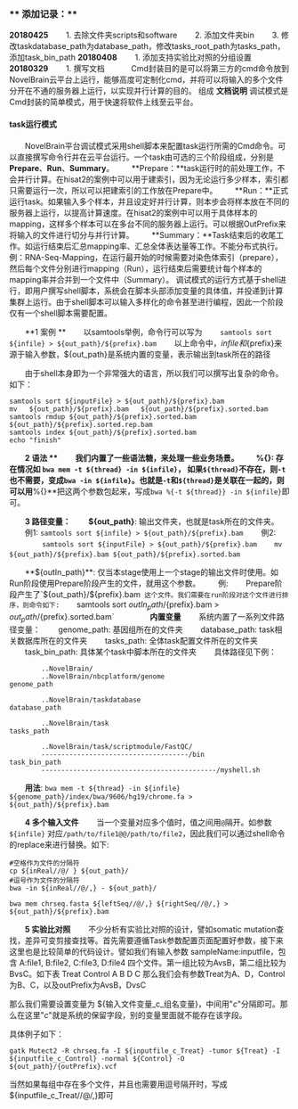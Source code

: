 ### ** 添加记录：**
**20180425**
　　1. 去除文件夹scripts和software
　　2. 添加文件夹bin
　　3. 修改taskdatabase_path为database_path，修改tasks_root_path为tasks_path，添加task_bin_path
**20180408**
　　1. 添加支持实验比对照的分组设置
**20180329**
　　1. 撰写文档
&nbsp;
&nbsp;
　　Cmd封装目的是可以将第三方的cmd命令放到NovelBrain云平台上运行，能够高度可定制化cmd，并将可以将输入的多个文件分开在不通的服务器上运行，以实现并行计算的目的。
组成
**文档说明**
调试模式是Cmd封装的简单模式，用于快速将软件上线至云平台。
#### **task运行模式**
　　NovelBrain平台调试模式采用shell脚本来配置task运行所需的Cmd命令。可以直接撰写命令行并在云平台运行。一个task由可选的三个阶段组成，分别是 **Prepare**、**Run**、**Summary**。
　　**Prepare：**task运行时的前处理工作，不会并行计算。在hisat2的案例中可以用于建索引，因为无论运行多少样本，索引都只需要运行一次，所以可以把建索引的工作放在Prepare中。
　　**Run：**正式运行task。如果输入多个样本，并且设定好并行计算，则本步会将样本放在不同的服务器上运行，以提高计算速度。在hisat2的案例中可以用于具体样本的mapping，这样多个样本可以在多台不同的服务器上运行。可以根据OutPrefix来将输入的文件进行切分与并行计算。
　　**Summary：**Task结束后的收尾工作。如运行结束后汇总mapping率、汇总全体表达量等工作。不能分布式执行。
	例：RNA-Seq-Mapping，在运行最开始的时候需要对染色体索引（prepare），然后每个文件分别进行mapping（Run），运行结束后需要统计每个样本的mapping率并合并到一个文件中（Summary）。
	调试模式的运行方式基于shell进行，即用户撰写shell脚本，系统会在脚本头部添加变量的具体值，并投递到计算集群上运行。由于shell脚本可以输入多样化的命令甚至进行编程，因此一个阶段仅有一个shell脚本需要配置。

　　**1 案例 **
　　以samtools举例，命令行可以写为
　　`samtools sort ${infile} > ${out_path}/${prefix}.bam`
　　以上命令中，${infile}和${prefix}来源于输入参数，${out_path}是系统内置的变量，表示输出到task所在的路径

　　由于shell本身即为一个非常强大的语言，所以我们可以撰写出复杂的命令。如下：
```
samtools sort ${inputFile} > ${out_path}/${prefix}.bam
mv   ${out_path}/${prefix}.bam   ${out_path}/${prefix}.sorted.bam
samtools rmdup ${out_path}/${prefix}.sorted.bam ${out_path}/${prefix}.sorted.rep.bam
samtools index ${out_path}/${prefix}.sorted.bam
echo "finish"
```
　　**2 语法 **
　　我们内置了一些语法糖，来处理一些业务场景。
　　**%{}**: 存在情况如 `bwa mem -t ${thread} -in ${infile}`， 如果`${thread}`不存在，则`-t`也不需要，变成`bwa -in ${infile}`。也就是`-t`和`${thread}`是关联在一起的，则可以用**%{}**把这两个参数包起来，写成`bwa %{-t ${thread}} -in ${infile}`即可。

　　**3 路径变量：**
　　**${out_path}**: 输出文件夹，也就是task所在的文件夹。
　　例1: `samtools sort ${infile} > ${out_path}/${prefix}.bam`
　　例2: 
　　```
　　samtools sort ${inputFile} > ${out_path}/${prefix}.bam
　　mv ${out_path}/${prefix}.bam ${out_path}/${prefix}.sorted.bam
　　```

　　**${outIn_path}**: 仅当本stage使用上一个stage的输出文件时使用。如Run阶段使用Prepare阶段产生的文件，就用这个参数。
　　例: 
　　Prepare阶段产生了`${out_path}/${prefix}.bam` 这个文件。我们需要在run阶段对这个文件进行排序，则命令如下:
　　`samtools sort  ${outIn_path}/${prefix}.bam > ${out_path}/${prefix}.sorted.bam`
　　
　　**内置变量**
　　系统内置了一系列文件路径变量：
　　genome_path: 基因组所在的文件夹
　　database_path: task相关数据库所在的文件夹
　　tasks_path: 全体task配置文件所在的文件夹
　　task_bin_path: 具体某个task中脚本所在的文件夹
　　具体路径见下例： 
	
```
		..NovelBrain/
		..NovelBrain/nbcplatform/genome                              genome_path

		..NovelBrain/taskdatabase                                    database_path

		..NovelBrain/task                                            tasks_path

		..NovelBrain/task/scriptmodule/FastQC/
		-------------------------------------/bin                    task_bin_path
		--------------------------------------------/myshell.sh
```
　　**用法**: `bwa mem -t ${thread} -in ${infile} ${genome_path}/index/bwa/9606/hg19/chrome.fa > ${out_path}/${prefix}.bam`

　　**4 多个输入文件**
　　当一个变量对应多个值时，值之间用`@`隔开。如参数 `${infile}` 对应`/path/to/file1@@/path/to/file2`，因此我们可以通过shell命令的replace来进行替换。如下:
```
#空格作为文件的分隔符
cp ${inReal//@/ } ${out_path}/
#逗号作为文件的分隔符
bwa -in ${inReal//@/,} - ${out_path}/

bwa mem chrseq.fasta ${leftSeq//@/,} ${rightSeq//@/,} > ${out_path}/${prefix}.bam

```
	
　　**5 实验比对照**
　　不少分析有实验比对照的设计，譬如somatic mutation查找，差异可变剪接查找等。首先需要遵循Task参数配置页面配置好参数，接下来这里也是比较简单的代码设计。譬如我们有输入参数 sampleName:inputfile，包含 A:file1, B:file2, C:file3, D:file4 四个文件。第一组比较为AvsB，第二组比较为BvsC。如下表
Treat	Control
A	B
D	C
那么我们会有参数Treat为A、D，Control为B、C，以及outPrefix为AvsB，DvsC

那么我们需要设置变量为 ${输入文件变量_c_组名变量}，中间用"_c_"分隔即可。那么在这里"_c_"就是系统的保留字段，别的变量里面就不能存在该字段。

具体例子如下：
```	
gatk Mutect2 -R chrseq.fa -I ${inputfile_c_Treat} -tumor ${Treat} -I ${inputfile_c_Control} -normal ${Control} -O ${out_path}/{outPrefix}.vcf
```	
当然如果每组中存在多个文件，并且也需要用逗号隔开时，写成 ${inputfile_c_Treat//@/,}即可


　　


